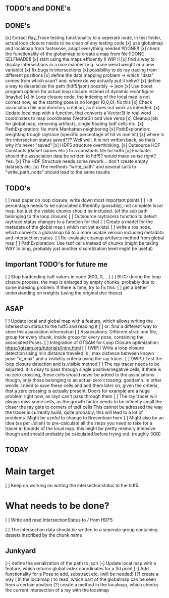 ## TODO's and DONE's ##

## DONE's ##

[x] Extract Ray_Trace testing functionality to a seperate node, in test folder, actual loop closure needs to be clean of any testing code
[x] use globalmap and localmap from fastsense, adapt everything needed  !!DONE!!
[x] check the functionality of the globalmap to create a map from file  !!DONE SELFMADE!!
[x] start using the maps efficently !! WIP !!
[x] find a way to display intersections in a nice manner (e.g. some weird weight or a new variable)
[x] fix bugs in intersections
[x] possibility to do ray tracing from different positions
[x] define the data mapping problem -> which "data" comes from which scan? and: where do we actually put it kekw?
[x] define a way to deserialize the path (hdf5/json) possibly -> json
[x] Use boost program options for actual loop closure instead of dynamic reconfigure (maybe)
[x] In Loop closure node, the indexing of the local map is not correct now, as the starting pose is no longer (0,0,0), fix this
[x] Check association file and directory creation, as it does not work as intended.
[x] Update localmap with a function, that converts a Vector3f in real word coordinates to map coordinates (Vector3i) and vice versa
[x] Cleanup job for global map, removing artifacts, single floating tsdf cells etc.
[x] PathExploration: No more Manhatten neighboring
[x] PathExploration: weighting trough raytrace (specific percentage of hit vs non hit)
[x] where is the intersection status saved??? Well well, it is not written back, so thats why it's never "saved"
[x] HDF5 structure overthinking.
[x] Outsource HDF Constants (datset names etc.) to a constants file for hdf5
[x] Evaluate: should the association data be written to hdf5? would make sense right? Yes.
[x] The HDF Structure needs some rework... don't create empty datasets etc.
[x] The methods "write_path" and several calls to "write_path_node" should lead to the same results

## TODO's ##

[ ] read paper on loop closure, write down most important points
[ ] Hit percentage needs to be calculated differently (possibly), not complete local map, but just the visible chunks should be included. (of the sub path belonging to the loop closure)
[ ] Outsource raytracers function to detect raytrace status changes to a function for that
[ ] Create a model for the metadata of the global map ( which not yet exists)
[ ] write a ros node, which converts a globalmap h5 to a more usable version including metadata and intersection status.
[ ] Re-evaluate cleanup artifacts method from global map
[ ] PathExploration: Use tsdf cells instead of chunks (might be taking WAY to long, probably just another discretization level might be useful)

## Important TODO's for future me ##

[ ] Stop hardcoding tsdf values in code (600, 0, ...)
[ ] BUG: during the loop closure process, the map is enlarged by empty chunks, probably due to some indexing problem. If there is time, try to fix this.
[ ] get a better understanding on weights (using the original doc thesis)

## ASAP ##
[ ] Update local and global map with a feature, which allows writing the Intersection status to the hdf5 and reading it
[ ] or: find a different way to store the association information
[ ] Associations: Different strat: one file, group for every chunk, inside group for every pose, containing the associated Poses.
[ ] Integration of GTSAM for Loop Closure optimization: https://gtsam.org/tutorials/intro.html
[ ] {WIP:} Write a loop closure detection using min distance traveled 'd', max distance between known pose "d_max" and a visibility criteria using the ray tracer.
[ ] {WIP:} Test the loop closure detection and is_visible method
[ ] The ray tracer needs to be adjusted: it is okay to pass through single positive/negative cells, if there is no zero crossing, these
    cells should never be added to the associations though, only those belonging to an actual zero crossing. goddamn. in other words:
    i need to save these cells and add them later on, given the criteria, that a zero crossing is actually present.
    Doors for example are a huge problem right now, as rays can't pass through them
[ ] The ray tracer will always miss some cells, as the growth factor needs to be infinetly small the closer the ray gets to corners of tsdf cells
    This cannot be adressed the way the tracer is currently build, quite probably, this will lead to a lot of problems. Might be useful to change to Bresenham here
[ ] Might also be an idea (as per Julian) to pre-calculate all the steps you need to take for a tracer in bounds of the local map. this might be pretty 
    memory intensive though and should probably be calculated before trying out. (roughly 3GB)

## TODAY ##

# Main target #
[ ] Keep on working on writing the intersectionstatus to the hdf5

# What needs to be done? #

[ ] Write and read IntersectionStatus to / from HDF5

[ ] The intersection data should be written to a seperate group containing datsets inscribed by the chunk name

## Junkyard ##

[-] define the serialization of the path to json
[-] Update local map with a feature, which returns global index coordinates for a 3d point
[-] Add functionality for a Pose to add, substract etc. (will be needed) 
[?] create a way ( in the localmap ) to read, which part of the globalmap can be seen from a certain position
[?] create a method in the localmap, which checks the current intersection of a ray with the localmap